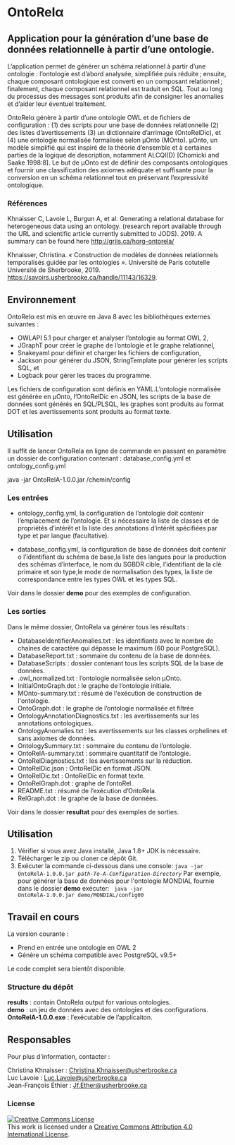 # OntoRelα
## Application pour la génération d’une base de données relationnelle à partir d’une ontologie.

L’application permet de générer un schéma relationnel à partir d’une ontologie : l’ontologie est d’abord analysée, simplifiée puis réduite ; ensuite, chaque composant ontologique est converti en un composant relationnel ; finalement, chaque composant relationnel est traduit en SQL. Tout au long du processus des messages sont produits afin de consigner les anomalies et d’aider leur éventuel traitement.

OntoRelα génère à partir d’une ontologie OWL et de fichiers de configuration : (1) des scripts pour une base de données relationnelle (2) des listes d’avertissements (3) un dictionnaire d’arrimage (OntoRelDic), et (4) une ontologie normalisée formalisée selon μOnto (MOnto). μOnto, un modèle simplifié qui est inspiré de la théorie d’ensemble et à certaines parties de la logique de description, notamment ALCQI(D) [Chomicki and Saake 1998:8]. Le but de μOnto est de définir des composants ontologiques et fournir une classification des axiomes adéquate et suffisante pour la conversion en un schéma relationnel tout en préservant l’expressivité ontologique.

### Références
Khnaisser C, Lavoie L, Burgun A, et al. Generating a relational database for heterogeneous data using an ontology. (research report available through the URL and scientific article currently submitted to JODS). 2019. A summary can be found here http://griis.ca/horg-ontorela/

Khnaisser, Christina. « Construction de modèles de données relationnels temporalisés guidée par les ontologies ». Université de Paris cotutelle Université de Sherbrooke, 2019. https://savoirs.usherbrooke.ca/handle/11143/16329.

## Environnement
OntoRelα est mis en œuvre en Java 8 avec les bibliothèques externes suivantes :
* OWLAPI 5.1  pour charger et analyser l’ontologie au format OWL 2,
* JGraphT  pour créer le graphe de l’ontologie et le graphe relationnel,
* Snakeyaml  pour définir et charger les fichiers de configuration,
* Jackson  pour générer du JSON, StringTemplate  pour générer les scripts SQL, et
* Logback  pour gérer les traces du programme.

Les fichiers de configuration sont définis en YAML.L’ontologie normalisée est générée en μOnto, l’OntoRelDic en JSON, les scripts de la base de données sont générés en SQL/PLSQL, les graphes sont produits au format DOT et les avertissements sont produits au format texte.

## Utilisation
Il suffit de lancer OntoRela en ligne de commande en passant en paramètre un dossier de configuration contenant : database_config.yml et ontology_config.yml

java -jar OntoRelA-1.0.0.jar /chemin/config

### Les entrées
* ontology_config.yml, la configuration de l’ontologie doit contenir l’emplacement de l’ontologie. Et si nécessaire la liste de classes et de propriétés d’intérêt et la liste des annotations d’intérêt spécifiées par type et par langue (facultative).

* database_config.yml, la configuration de base de données doit contenir o	l’identifiant du schéma de base,la liste des langues pour la production des schémas d’interface, le nom du SGBDR cible, l’identifiant de la clé primaire et son type,le mode de normalisation des types, la liste de correspondance entre les types OWL et les types SQL.

Voir dans le dossier __demo__ pour des exemples de configuration.

### Les sorties
Dans le même dossier, OntoRela va générer tous les résultats :
* DatabaseIdentifierAnomalies.txt : les identifiants avec le nombre de chaines de caractère qui dépasse le maximum (60 pour PostgreSQL).
* DatabaseReport.txt : sommaire du contenu de la base de données.
* DatabaseScripts : dossier contenant tous les scripts SQL de la base de données.
* <ontologyname>.owl_normalized.txt : l’ontologie normalisée selon μOnto.
* InitialOntoGraph.dot : le graphe de l’ontologie initiale.
* MOnto-summary.txt : résumé de l'exécution de construction de l'ontologie.
* OntoGraph.dot : le graphe de l’ontologie normalisée et filtrée
* OntologyAnnotationDiagnostics.txt : les avertissements sur les annotations ontologiques.
* OntologyAnomalies.txt : les avertissements sur les classes orphelines et sans axiomes de données.
* OntologySummary.txt : sommaire du contenu de l’ontologie.
* OntoRelA-summary.txt : sommaire quantitatif de l’ontologie.
* OntoRelDiagnostics.txt : les avertissements sur la réduction.
* OntoRelDic.json : OntoRelDic en format JSON.
* OntoRelDic.txt :  OntoRelDic en format texte.
* OntoRelGraph.dot : graphe de l’ontoRel.
* README.txt : résumé de l’exécution d’OntoRela.
* RelGraph.dot : le graphe de la base de données.

Voir dans le dossier __resultat__ pour des exemples de sorties.

## Utilisation
1. Vérifier si vous avez Java installé, Java 1.8+ JDK is nécessaire.
2. Télécharger le zip ou cloner ce dépôt Git.
3. Exécuter la commande ci-dessous dans une console: 
<code>java -jar OntoRelA-1.0.0.jar *path-To-A-Configuration-Directory*</code>
Par exemple, pour générer la base de données pour l'ontologie MONDIAL fournie dans le dossier __demo__ exécuter:
<code> java -jar OntoRelA-1.0.0.jar demo/MONDIAL/config00 </code>

## Travail en cours
La version courante :
* Prend en entrée une ontologie en OWL 2
* Génère un schéma compatible avec PostgreSQL v9.5+

Le code complet sera bientôt disponible.

### Structure du dépôt
__results__ : contain OntoRelα output for various ontologies. <br>
__demo__ : un jeu de données avec des ontologies et des configurations. <br>
__OntoRelA-1.0.0.exe__ : l’exécutable de l’applicaiton.

## Responsables
Pour plus d'information, contacter :

Christina Khnaisser : Christina.Khnaisser@usherbrooke.ca <br>
Luc Lavoie : Luc.Lavoie@usherbrooke.ca <br>
Jean-François Ethier : Jf.Ether@usherbrooke.ca

### License
<a rel="license" href="http://creativecommons.org/licenses/by/4.0/"><img alt="Creative Commons License" style="border-width:0" src="https://i.creativecommons.org/l/by/4.0/88x31.png" /></a><br />This work is licensed under a <a rel="license" href="http://creativecommons.org/licenses/by/4.0/">Creative Commons Attribution 4.0 International License</a>.
